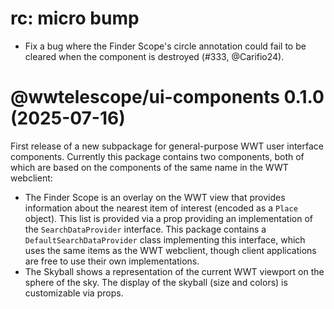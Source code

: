 # rc: micro bump

- Fix a bug where the Finder Scope's circle annotation could fail to be cleared when
  the component is destroyed (#333, @Carifio24).

# @wwtelescope/ui-components 0.1.0 (2025-07-16)

First release of a new subpackage for general-purpose WWT user interface components.
Currently this package contains two components, both of which are based on the components
of the same name in the WWT webclient:
- The Finder Scope is an overlay on the WWT view that provides information about the nearest
  item of interest (encoded as a `Place` object). This list is provided via a prop providing 
  an implementation of the `SearchDataProvider` interface. This package contains a
  `DefaultSearchDataProvider` class implementing this interface, which uses the same
  items as the WWT webclient, though client applications are free to use their own implementations.
- The Skyball shows a representation of the current WWT viewport on the sphere of the sky.
  The display of the skyball (size and colors) is customizable via props.

